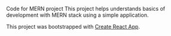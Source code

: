Code for MERN project
This project helps understands basics of development with MERN stack using a simple application.

This project was bootstrapped with [Create React App](https://github.com/facebook/create-react-app).
